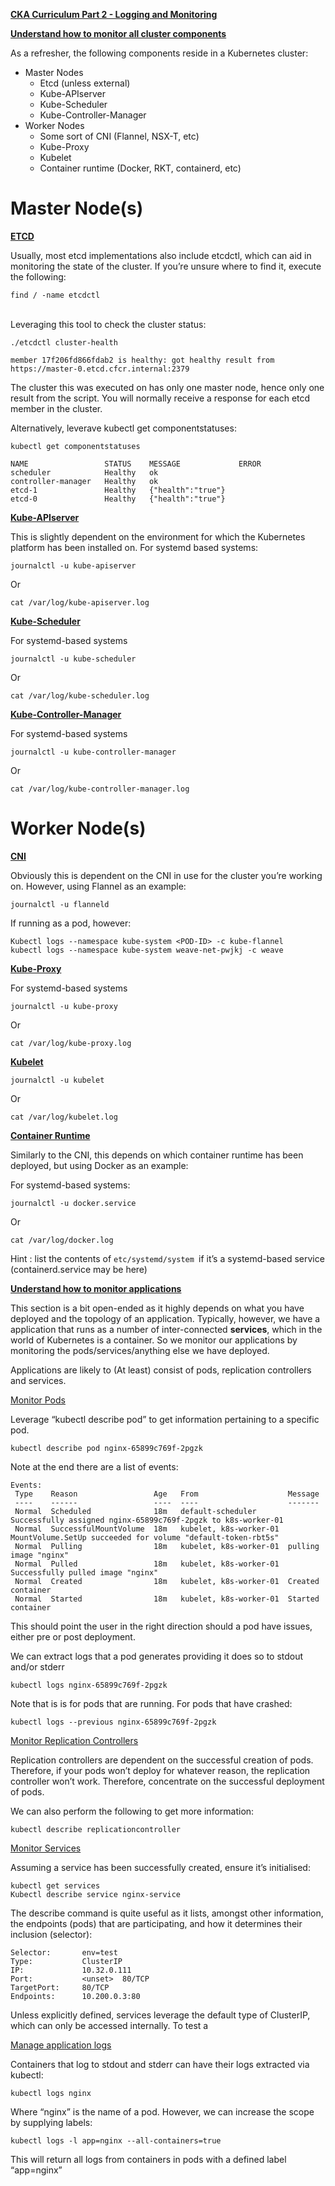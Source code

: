 
**<span style="text-decoration:underline;">CKA Curriculum Part 2 - Logging and Monitoring</span>**

**<span style="text-decoration:underline;">Understand how to monitor all cluster components</span>**

As a refresher, the following components reside in a Kubernetes cluster:

*   Master Nodes
    *   Etcd (unless external)
    *   Kube-APIserver
    *   Kube-Scheduler
    *   Kube-Controller-Manager
*   Worker Nodes
    *   Some sort of CNI (Flannel, NSX-T, etc)
    *   Kube-Proxy
    *   Kubelet
    *   Container runtime (Docker, RKT, containerd, etc)


# Master Node(s)

**<span style="text-decoration:underline;">ETCD</span>**

Usually, most etcd implementations also include etcdctl, which can aid in monitoring the state of the cluster. If you’re unsure where to find it, execute the following:

`find / -name etcdctl` 

 \
Leveraging this tool to check the cluster status:


```
./etcdctl cluster-health

member 17f206fd866fdab2 is healthy: got healthy result from https://master-0.etcd.cfcr.internal:2379
```


The cluster this was executed on has only one master node, hence only one result from the script. You will normally receive a response for each etcd member in the cluster.

Alternatively, leverave kubectl get componentstatuses:


```
kubectl get componentstatuses

NAME                 STATUS    MESSAGE             ERROR
scheduler            Healthy   ok                   
controller-manager   Healthy   ok                   
etcd-1               Healthy   {"health":"true"}    
etcd-0               Healthy   {"health":"true"} 
```


**<span style="text-decoration:underline;">Kube-APIserver</span>**

This is slightly dependent on the environment for which the Kubernetes platform has been installed on. For systemd based systems:


```
journalctl -u kube-apiserver
```


Or


```
cat /var/log/kube-apiserver.log
```


**<span style="text-decoration:underline;">Kube-Scheduler</span>**

For systemd-based systems


```
journalctl -u kube-scheduler
```


Or


```
cat /var/log/kube-scheduler.log
```


**<span style="text-decoration:underline;">Kube-Controller-Manager</span>**

For systemd-based systems


```
journalctl -u kube-controller-manager
```


Or


```
cat /var/log/kube-controller-manager.log
```



# Worker Node(s)

**<span style="text-decoration:underline;">CNI</span>**

Obviously this is dependent on the CNI in use for the cluster you’re working on. However, using Flannel as an example:


```
journalctl -u flanneld
```


If running as a pod, however:


```
Kubectl logs --namespace kube-system <POD-ID> -c kube-flannel
kubectl logs --namespace kube-system weave-net-pwjkj -c weave
```


**<span style="text-decoration:underline;">Kube-Proxy</span>**

For systemd-based systems


```
journalctl -u kube-proxy
```


Or


```
cat /var/log/kube-proxy.log
```


**<span style="text-decoration:underline;">Kubelet</span>**


```
journalctl -u kubelet
```


Or


```
cat /var/log/kubelet.log
```


**<span style="text-decoration:underline;">Container Runtime</span>**

Similarly to the CNI, this depends on which container runtime has been deployed, but using Docker as an example:

For systemd-based systems:


```
journalctl -u docker.service
```


Or


```
cat /var/log/docker.log
```


Hint : list the contents of `etc/systemd/system `if it’s a systemd-based service (containerd.service may be here)

**<span style="text-decoration:underline;">Understand how to monitor applications</span>**

This section is a bit open-ended as it highly depends on what you have deployed and the topology of an application. Typically, however, we have a application that runs as a number of inter-connected **services**, which in the world of Kubernetes is a container. So we monitor our applications by monitoring the pods/services/anything else we have deployed.

Applications are likely to (At least) consist of pods, replication controllers and services.

<span style="text-decoration:underline;">Monitor Pods</span>

Leverage “kubectl describe pod” to get information pertaining to a specific pod.


```
kubectl describe pod nginx-65899c769f-2pgzk
```


Note at the end there are a list of events:


```
Events:
 Type    Reason                 Age   From                    Message
 ----    ------                 ----  ----                    -------
 Normal  Scheduled              18m   default-scheduler       Successfully assigned nginx-65899c769f-2pgzk to k8s-worker-01
 Normal  SuccessfulMountVolume  18m   kubelet, k8s-worker-01  MountVolume.SetUp succeeded for volume "default-token-rbt5s"
 Normal  Pulling                18m   kubelet, k8s-worker-01  pulling image "nginx"
 Normal  Pulled                 18m   kubelet, k8s-worker-01  Successfully pulled image "nginx"
 Normal  Created                18m   kubelet, k8s-worker-01  Created container
 Normal  Started                18m   kubelet, k8s-worker-01  Started container
```


This should point the user in the right direction should a pod have issues, either pre or post deployment.

We can extract logs that a pod generates providing it does so to stdout and/or stderr


```
kubectl logs nginx-65899c769f-2pgzk 
```


Note that is is for pods that are running. For pods that have crashed:


```
kubectl logs --previous nginx-65899c769f-2pgzk
```


<span style="text-decoration:underline;">Monitor Replication Controllers</span>

Replication controllers are dependent on the successful creation of pods. Therefore, if your pods won’t deploy for whatever reason, the replication controller won’t work. Therefore, concentrate on the successful deployment of pods.

We can also perform the following to get more information:


```
kubectl describe replicationcontroller
```


<span style="text-decoration:underline;">Monitor Services</span>

Assuming a service has been successfully created, ensure it’s initialised:


```
kubectl get services
Kubectl describe service nginx-service
```


The describe command is quite useful as it lists, amongst other information, the endpoints (pods) that are participating, and how it determines their inclusion (selector):


```
Selector:      	env=test
Type:          	ClusterIP
IP:            	10.32.0.111
Port:          	<unset>  80/TCP
TargetPort:    	80/TCP
Endpoints:     	10.200.0.3:80
```


Unless explicitly defined, services leverage the default type of ClusterIP, which can only be accessed internally. To test a 

<span style="text-decoration:underline;">Manage application logs</span>

Containers that log to stdout and stderr can have their logs extracted via kubectl:


```
kubectl logs nginx
```


Where “nginx” is the name of a pod. However, we can increase the scope by supplying labels:


```
kubectl logs -l app=nginx --all-containers=true
```


This will return all logs from containers in pods with a defined label “app=nginx”
